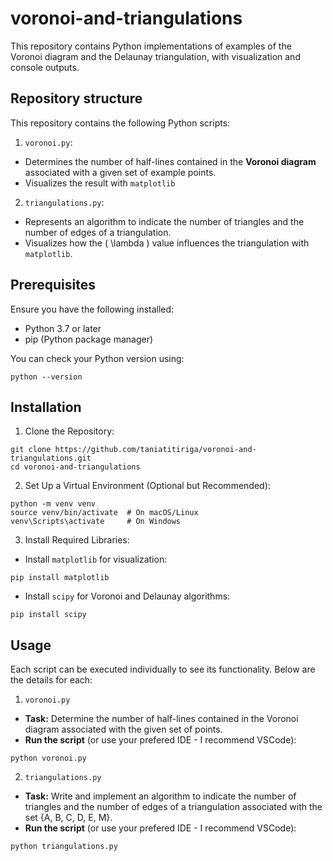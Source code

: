 # voronoi-and-triangulations
This repository contains Python implementations of examples of the Voronoi diagram and the Delaunay triangulation, with visualization and console outputs.

## Repository structure
This repository contains the following Python scripts:
1. `voronoi.py`:
  - Determines the number of half-lines contained in the **Voronoi diagram** associated with a given set of example points.
  - Visualizes the result with `matplotlib`
2.  `triangulations.py`:
  - Represents an algorithm to indicate the number of triangles and the number of edges of a triangulation.
  - Visualizes how the \( \lambda \) value influences the triangulation with `matplotlib`.

## Prerequisites
Ensure you have the following installed:
- Python 3.7 or later
- pip (Python package manager)

You can check your Python version using:
```
python --version
```

## Installation
1. Clone the Repository:
```
git clone https://github.com/taniatitiriga/voronoi-and-triangulations.git
cd voronoi-and-triangulations
```
2. Set Up a Virtual Environment (Optional but Recommended):
```
python -m venv venv
source venv/bin/activate  # On macOS/Linux
venv\Scripts\activate     # On Windows
```
3. Install Required Libraries:
- Install `matplotlib` for visualization:
```
pip install matplotlib
```
- Install `scipy` for Voronoi and Delaunay algorithms:
```
pip install scipy
```

## Usage
Each script can be executed individually to see its functionality. Below are the details for each:
1. `voronoi.py`
  - **Task:** Determine the number of half-lines contained in the Voronoi diagram associated with the given set of points.
  - **Run the script** (or use your prefered IDE - I recommend VSCode):
```
python voronoi.py
```
2. `triangulations.py`
  - **Task:** Write and implement an algorithm to indicate the number of triangles and the number of edges of a triangulation associated with the set {A, B, C, D, E, M}.
  - **Run the script** (or use your prefered IDE - I recommend VSCode):
```
python triangulations.py
```
